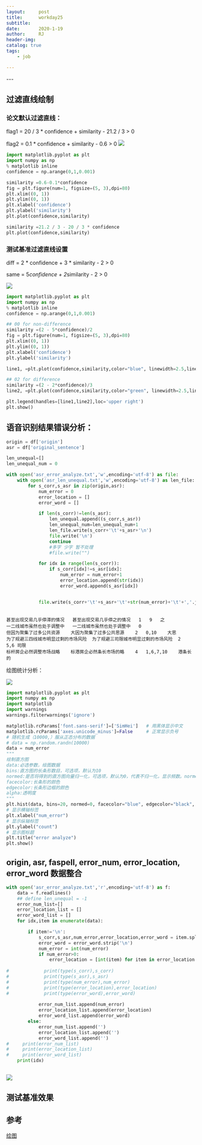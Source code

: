 ```yaml
---
layout:     post
title:      workday25
subtitle:   
date:       2020-1-19
author:     RJ
header-img: 
catalog: true
tags:
    - job

---
```

<p id = "build"></p>
---

## 过滤直线绘制

### 论文默认过滤直线：
flag1 = 20 / 3 * confidence + similarity - 21.2 / 3 > 0

flag2 = 0.1 * confidence + similarity - 0.6 > 0
![](https://raw.githubusercontent.com/rejae/rejae.github.io/master/img/20200119092156.png)

```python
import matplotlib.pyplot as plt
import numpy as np
% matplotlib inline
confidence = np.arange(0,1,0.001)

similarity =0.6-0.1*confidence
fig = plt.figure(num=1, figsize=(5, 3),dpi=80) 
plt.xlim((0, 1))
plt.ylim((0, 1))
plt.xlabel('confidence')
plt.ylabel('similarity')
plt.plot(confidence,similarity)

similarity =21.2 / 3 - 20 / 3 * confidence
plt.plot(confidence,similarity)
```
### 测试基准过滤直线设置
diff = 2 * confidence + 3 * similarity - 2 > 0

same = 5*confidence + 2*similarity - 2 > 0

![](https://raw.githubusercontent.com/rejae/rejae.github.io/master/img/20200119100024.png)

```python
import matplotlib.pyplot as plt
import numpy as np
% matplotlib inline
confidence = np.arange(0,1,0.001)

## 00 for non-difference
similarity =(2 - 5*confidence)/2
fig = plt.figure(num=1, figsize=(5, 3),dpi=80) 
plt.xlim((0, 1))
plt.ylim((0, 1))
plt.xlabel('confidence')
plt.ylabel('similarity')

line1, =plt.plot(confidence,similarity,color="blue", linewidth=2.5,linestyle="--",label="same")

## 02 for difference 
similarity =(2 - 2*confidence)/3
line2, =plt.plot(confidence,similarity,color="green", linewidth=2.5,linestyle="-",label="diff")

plt.legend(handles=[line1,line2],loc='upper right')
plt.show()
```

## 语音识别结果错误分析：

```python
origin = df['origin']
asr = df['original_sentence']

len_unequal=[]
len_unequal_num = 0

with open('asr_error_analyze.txt','w',encoding='utf-8') as file:
    with open('asr_len_unequal.txt','w',encoding='utf-8') as len_file:
        for s_corr,s_asr in zip(origin,asr):
            num_error = 0
            error_location = []
            error_word = []

            if len(s_corr)!=len(s_asr):
                len_unequal.append((s_corr,s_asr))
                len_unequal_num=len_unequal_num+1
                len_file.write(s_corr+'\t'+s_asr+'\n')
                file.write('\n')
                continue
                #多字 少字 暂不处理
                #file.write("")

            for idx in range(len(s_corr)):
                if s_corr[idx]!=s_asr[idx]:
                    num_error = num_error+1
                    error_location.append(str(idx))
                    error_word.append(s_asr[idx])


            file.write(s_corr+'\t'+s_asr+'\t'+str(num_error)+'\t'+','.join(error_location)+'\t'+''.join(error_word)+'\n')
            
```

```
甚至出现交易几乎停滞的情况	甚至出现交易几乎停之的情况	1	9	之
一二线城市虽然也处于调整中	一二线城市虽然也处于调整中	0		
但因为聚集了过多公共资源	大因为聚集了过多公共思源	2	0,10	大思
为了规避三四线城市明显过剩的市场风险	为了规避三司限城市明显过剩的市场风险	2	5,6	司限
标杆房企必然调整市场战略	标港房企必然条长市场的略	4	1,6,7,10	港条长的
```

绘图统计分析：

![](https://raw.githubusercontent.com/rejae/rejae.github.io/master/img/20200119111214.png)

```python
import matplotlib.pyplot as plt
import numpy as np
import matplotlib
import warnings
warnings.filterwarnings('ignore')

matplotlib.rcParams['font.sans-serif']=['SimHei']   # 用黑体显示中文
matplotlib.rcParams['axes.unicode_minus']=False     # 正常显示负号
# 随机生成（10000,）服从正态分布的数据
# data = np.random.randn(10000)
data = num_error
"""
绘制直方图
data:必选参数，绘图数据
bins:直方图的长条形数目，可选项，默认为10
normed:是否将得到的直方图向量归一化，可选项，默认为0，代表不归一化，显示频数。normed=1，表示归一化，显示频率。
facecolor:长条形的颜色
edgecolor:长条形边框的颜色
alpha:透明度
"""
plt.hist(data, bins=20, normed=0, facecolor="blue", edgecolor="black", alpha=0.7)
# 显示横轴标签
plt.xlabel("num_error")
# 显示纵轴标签
plt.ylabel("count")
# 显示图标题
plt.title("error analyze")
plt.show()

```

## origin, asr, faspell, error_num, error_location, error_word 数据整合
```python
with open('asr_error_analyze.txt','r',encoding='utf-8') as f:
    data = f.readlines()
    ## define len_unequal = -1
    error_num_list=[]
    error_location_list = []
    error_word_list = []
    for idx,item in enumerate(data):

        if item!='\n':
            s_corr,s_asr,num_error,error_location,error_word = item.split('\t')
            error_word = error_word.strip('\n')
            num_error = int(num_error)
            if num_error>0:
                error_location = [int(item) for item in error_location.split(',')]
            
#             print(type(s_corr),s_corr)
#             print(type(s_asr),s_asr)
#             print(type(num_error),num_error)
#             print(type(error_location),error_location)
#             print(type(error_word),error_word)
            
            error_num_list.append(num_error)       
            error_location_list.append(error_location)
            error_word_list.append(error_word)
        else:
            error_num_list.append('')       
            error_location_list.append('')
            error_word_list.append('')
#     print(error_num_list)
#     print(error_location_list)
#     print(error_word_list)
    print(idx)
            
```

![](https://raw.githubusercontent.com/rejae/rejae.github.io/master/img/20200119114212.png)


## 测试基准效果



## 参考

[绘图](https://matplotlib.org/tutorials/intermediate/legend_guide.html)